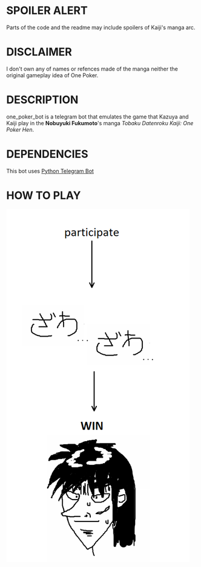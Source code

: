 # SPOILER ALERT
Parts of the code and the readme may include spoilers of Kaiji's manga arc.

# DISCLAIMER
I don't own any of names or refences made of the manga neither the original gameplay idea of One Poker.

# DESCRIPTION
one_poker_bot is a telegram bot that emulates the game that Kazuya and Kaiji play in the **Nobuyuki Fukumoto**'s manga *Tobaku Datenroku Kaiji: One Poker Hen*.

# DEPENDENCIES
This bot uses [Python Telegram Bot](https://github.com/python-telegram-bot/python-telegram-bot)

# HOW TO PLAY
![alt text](https://github.com/cryogenic-dreams/one_poker_bot/blob/master/state_diagram.png?raw=true)
